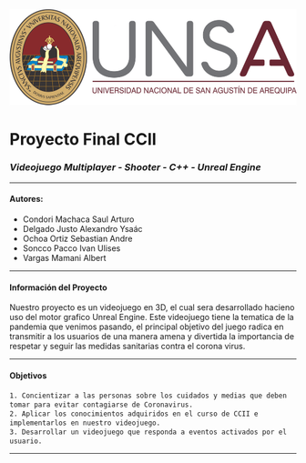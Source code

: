 ![Logo Unsa](https://github.com/SaulCondoriM/Proyecto/blob/main/docs/unsa_logo.png)
# Proyecto Final CCII
### *Videojuego Multiplayer - Shooter - C++ - Unreal Engine*

------------


####  **Autores:**
  * Condori Machaca Saul Arturo	
  * Delgado Justo Alexandro Ysaác	
  * Ochoa Ortiz Sebastian Andre	
  * Soncco Pacco Ivan Ulises	
  * Vargas Mamani Albert	

------------
#### **Información del Proyecto**
Nuestro proyecto es un videojuego en 3D, el cual sera desarrollado hacieno uso del motor grafico Unreal Engine.
Este videojuego tiene la tematica de la pandemia que venimos pasando, el principal objetivo del juego radica en transmitir a los usuarios de una manera amena y divertida la importancia de respetar y seguir las medidas sanitarias contra el corona virus.

------------
#### **Objetivos**
	1. Concientizar a las personas sobre los cuidados y medias que deben tomar para evitar contagiarse de Coronavirus.
	2. Aplicar los conocimientos adquiridos en el curso de CCII e implementarlos en nuestro videojuego.
	3. Desarrollar un videojuego que responda a eventos activados por el usuario.

------------
